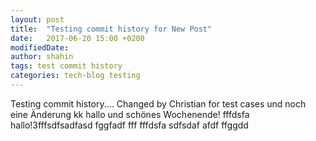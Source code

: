 ```yaml
---
layout: post
title:  "Testing commit history for New Post"
date:   2017-06-20 15:00 +0200
modifiedDate: 
author: shahin
tags: test commit history
categories: tech-blog testing
---
```

Testing commit history.... Changed by Christian for test cases und noch eine Änderung
kk
hallo und schönes Wochenende!
fffdsfa
hallo!3fffsdfsadfasd
fggfadf
fff
fffdsfa
sdfsdaf
afdf ffggdd
